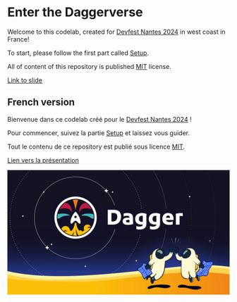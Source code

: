 # Enter the Daggerverse

Welcome to this codelab, created for [Devfest Nantes 2024](https://devfest2024.gdgnantes.com) in west coast in France!

To start, please follow the first part called [Setup](runbooks/english/01-setup.md).

All of content of this repository is published [MIT](LICENSE) license.

[Link to slide](https://docs.google.com/presentation/d/1SvF3ZXCM0z6Xev1oOwQP0rPe02y5RH6DnO6YAIzsobc/edit?usp=sharing)

## French version

Bienvenue dans ce codelab créé pour le [Devfest Nantes 2024](https://devfest2024.gdgnantes.com) !

Pour commencer, suivez la partie [Setup](runbooks/french/01-setup.md) et laissez vous guider.

Tout le contenu de ce repository est publié sous licence [MIT](LICENSE).

[Lien vers la présentation](https://docs.google.com/presentation/d/1bHa-cYo7Zx8NpSf_aktVSY0f5nu_-NCoNISsI_4gDmg/edit?usp=sharing)

![Dagger social card](dagger-social-card.jpg)
